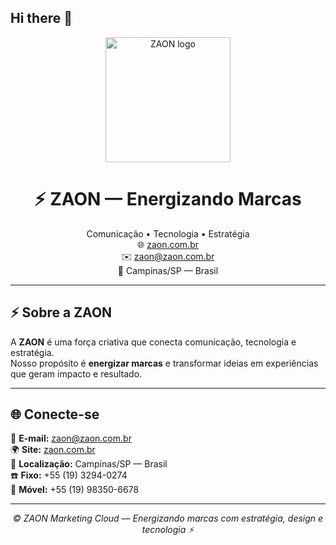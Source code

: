 ## Hi there 👋

<!--
**Zaon-Developtment/Zaon-Developtment** is a ✨ _special_ ✨ repository because its `README.md` (this file) appears on your GitHub profile.

Here are some ideas to get you started:

- 🔭 I’m currently working on ...
- 🌱 I’m currently learning ...
- 👯 I’m looking to collaborate on ...
- 🤔 I’m looking for help with ...
- 💬 Ask me about ...
- 📫 How to reach me: ...
- 😄 Pronouns: ...
- ⚡ Fun fact: ...
-->
<!-- Logo central -->
<p align="center">
  <img src="assets/zaon-logo.png" alt="ZAON logo" width="200">
</p>

<h1 align="center">⚡ ZAON — Energizando Marcas</h1>

<p align="center">
  Comunicação • Tecnologia • Estratégia<br>
  🌐 <a href="https://zaon.com.br" target="_blank">zaon.com.br</a><br>
  ✉️ <a href="mailto:zaon@zaon.com.br">zaon@zaon.com.br</a><br>
  📍 Campinas/SP — Brasil
</p>

---

## ⚡ Sobre a ZAON

A **ZAON** é uma força criativa que conecta comunicação, tecnologia e estratégia.  
Nosso propósito é **energizar marcas** e transformar ideias em experiências que geram impacto e resultado.

---

## 🌐 Conecte-se

📧 **E-mail:** [zaon@zaon.com.br](mailto:zaon@zaon.com.br)  
🌍 **Site:** [zaon.com.br](https://zaon.com.br)  
📍 **Localização:** Campinas/SP — Brasil  
☎️ **Fixo:** +55 (19) 3294-0274  
📱 **Móvel:** +55 (19) 98350-6678  

---

<p align="center">
  <i>© ZAON Marketing Cloud — Energizando marcas com estratégia, design e tecnologia ⚡</i>
</p>
